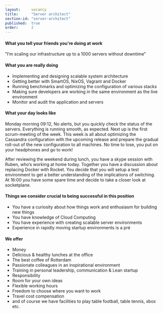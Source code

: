 ```yaml
---
layout:     vacancy
title:      "Server architect"
section-id: "server-architect"
published:  true
order:      2
---
```

#### What you tell your friends you're doing at work

"I’m scaling our infrastructure up to a 1000 servers without downtime"

#### What you are really doing

- Implementing and designing scalable system architecture
- Getting better with SmartOS, NixOS, Vagrant and Docker
- Running benchmarks and optimizing the configuration of various stacks
- Making sure developers are working in the same environment as the live environment
- Monitor and audit the application and servers

#### What your day looks like

Monday morning 09:12, No alerts, but you quickly check the status of the servers. Everything is running smooth, as expected. Next up is the first scrum-meeting of the week. This week is all about optimizing the Cassandra configuration with the upcoming release and prepare the gradual roll-out of the new configuration to all machines. No time to lose, you put on your headphones and go to work!

After reviewing the weekend during lunch, you have a skype session with Ruben, who’s working at home today. Together you have a discussion about replacing Docker with Rocket. You decide that you will setup a test environment to get a better understanding of the implications of switching. At 16:00 you have some spare time and decide to  take a closer look at socketplane.

#### Things we consider crucial to being successful in this position

- You have a curiosity about how things work and enthusiasm for building new things
- You have knowledge of Cloud Computing
- You have experience with creating scalable server environments
- Experience in rapidly moving startup environments is a pré

#### We offer

- Money
- Delicious & healthy lunches at the office
- The best coffee of Rotterdam
- Passionate colleagues in an inspirational environment
- Training in personal leadership, communication & Lean startup
- Responsibility
- Room for your own ideas
- Flexible working hours
- Freedom to choose where you want to work
- Travel cost compensation
- and of course we have facilities to play table football, table tennis, xbox  etc.